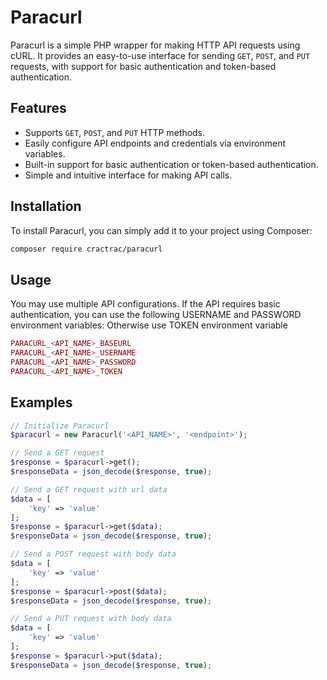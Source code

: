 # Paracurl

Paracurl is a simple PHP wrapper for making HTTP API requests using cURL. It provides an easy-to-use interface for sending `GET`, `POST`, and `PUT` requests, with support for basic authentication and token-based authentication.

## Features

- Supports `GET`, `POST`, and `PUT` HTTP methods.
- Easily configure API endpoints and credentials via environment variables.
- Built-in support for basic authentication or token-based authentication.
- Simple and intuitive interface for making API calls.

## Installation

To install Paracurl, you can simply add it to your project using Composer:

```bash
composer require cractrac/paracurl
```

## Usage

You may use multiple API configurations. If the API requires basic authentication, you can use the following USERNAME and PASSWORD environment variables:
Otherwise use TOKEN environment variable

```php
PARACURL_<API_NAME>_BASEURL
PARACURL_<API_NAME>_USERNAME
PARACURL_<API_NAME>_PASSWORD
PARACURL_<API_NAME>_TOKEN
```

## Examples

```php
// Initialize Paracurl
$paracurl = new Paracurl('<API_NAME>', '<endpoint>');

// Send a GET request
$response = $paracurl->get();
$responseData = json_decode($response, true);

// Send a GET request with url data
$data = [
    'key' => 'value'
];
$response = $paracurl->get($data);
$responseData = json_decode($response, true);

// Send a POST request with body data
$data = [
    'key' => 'value'
];
$response = $paracurl->post($data);
$responseData = json_decode($response, true);

// Send a PUT request with body data
$data = [
    'key' => 'value'
];
$response = $paracurl->put($data);
$responseData = json_decode($response, true);
```


